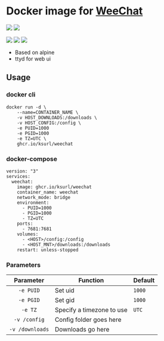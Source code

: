 # Docker image for [WeeChat](https://weechat.org/)

[![](https://img.shields.io/badge/Docker%20Hub--blue)](https://hub.docker.com/r/ksurl/weechat) [![](https://img.shields.io/badge/GitHub%20Container%20Registry--yellow)](https://github.com/users/ksurl/packages/container/package/weechat)

[![](https://img.shields.io/github/v/tag/ksurl/docker-weechat?label=image%20version&logo=docker)](https://hub.docker.com/r/ksurl/weechat) [![](https://img.shields.io/docker/image-size/ksurl/weechat/latest?color=lightgrey&logo=Docker)]() [![](https://img.shields.io/github/workflow/status/ksurl/docker-weechat/build?label=build&logo=Docker)](https://github.com/ksurl/docker-weechat/actions?query=workflow%3Abuild)

* Based on alpine
* ttyd for web ui

## Usage

### docker cli

    docker run -d \
        --name=CONTAINER_NAME \
        -v HOST_DOWNLOADS:/downloads \
        -v HOST_CONFIG:/config \
        -e PUID=1000
        -e PGID=1000
        -e TZ=UTC \
        ghcr.io/ksurl/weechat

### docker-compose

    version: "3"
    services:
      weechat:
        image: ghcr.io/ksurl/weechat
        container_name: weechat
        network_mode: bridge
        environment:
          - PUID=1000
          - PGID=1000
          - TZ=UTC
        ports:
          - 7681:7681
        volumes:
          - <HOST>/config:/config
          - <HOST_MNT>/downloads:/downloads
        restart: unless-stopped

### Parameters

| Parameter | Function | Default |
| :----: | --- | --- |
| `-e PUID` | Set uid | `1000` |
| `-e PGID` | Set gid | `1000` |
| `-e TZ` | Specify a timezone to use | `UTC` |
| `-v /config` | Config folder goes here | |
| `-v /downloads` | Downloads go here | |
